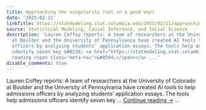 ```yaml
---
title: Approaching the singularity (not in a good way)
date: '2025-02-21'
linkTitle: https://statmodeling.stat.columbia.edu/2025/02/21/approaching-the-singularity-not-in-a-good-way/
source: Statistical Modeling, Causal Inference, and Social Science
description: 'Lauren Coffey reports: A team of researchers at the University of Colorado
  at Boulder and the University of Pennsylvania have created AI tools to help admissions
  officers by analyzing students’ application essays. The tools help admissions officers
  identify seven key &#8230; <a href="https://statmodeling.stat.columbia.edu/2025/02/21/approaching-the-singularity-not-in-a-good-way/">Continue
  reading <span class="meta-nav">&#8594;</span></a> ...'
disable_comments: true
---
```

Lauren Coffey reports: A team of researchers at the University of Colorado at Boulder and the University of Pennsylvania have created AI tools to help admissions officers by analyzing students’ application essays. The tools help admissions officers identify seven key &#8230; <a href="https://statmodeling.stat.columbia.edu/2025/02/21/approaching-the-singularity-not-in-a-good-way/">Continue reading <span class="meta-nav">&#8594;</span></a> ...